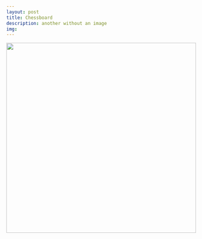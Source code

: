 ```yaml
---
layout: post
title: Chessboard
description: another without an image
img: 
---
```



<img width=500 src="{{ site.baseurl }}/img/Chess Screenshot.png">

